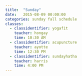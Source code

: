 ```yaml
---
title:  "Sunday"
date:   2015-08-09 00:00:00
categories: sunday fall schedule
classes:
  - classidentifier: yogafit
    teacher: hongay
    time: 10:30 AM
  - classidentifier: acupuncture
    teacher: ayotte
    time: 12:30 PM
  - classidentifier: sundayhatha
    teacher: harris
    time: 4:00 PM
---
```

